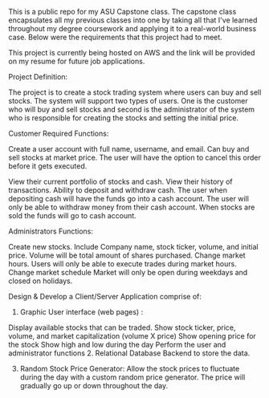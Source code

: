 This is a public repo for my ASU Capstone class. 
The capstone class encapsulates all my previous classes into one by taking all that I've learned throughout my degree coursework and applying it to a real-world business case.
Below were the requirements that this project had to meet. 

This project is currently being hosted on AWS and the link will be provided on my resume for future job applications. 

Project Definition:

The project  is to create a stock trading system  where users can buy and sell stocks. The system will support two types of users. One is the customer who will buy and sell stocks and second is the administrator of the system who is responsible for creating the stocks and setting the initial price.


Customer Required Functions:

Create a user account with full name, username, and email.
Can buy and sell stocks at market price.
The user will have the option to cancel this order before it gets executed.

View their current portfolio of stocks and cash.
View their history of transactions.
Ability to deposit and withdraw cash.
The user when depositing cash will have the funds go into a cash account.
The user will only be able to withdraw money from their cash account.
When stocks are sold the funds will go to cash account.
 

Administrators Functions:

Create new stocks.
Include Company name, stock ticker, volume, and initial price.
Volume will be total amount of shares purchased.
Change market hours.
Users will only be able to execute trades during market hours.
Change market schedule
Market will only be open during weekdays and closed on holidays.
 

Design & Develop a Client/Server Application comprise of:

1.  Graphic User interface (web pages) :

Display available stocks that can be traded.
Show stock ticker, price, volume, and market capitalization (volume X price)
Show opening price for the stock
Show high and low during the day
Perform the user and administrator functions
2.  Relational Database Backend to store the data.

3.  Random Stock Price Generator: Allow the stock prices to fluctuate during the day with a custom random price generator. The price will gradually go up or down throughout the day.
